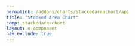 ```yaml
---
permalink: /addons/charts/stackedareachart/api
title: "Stacked Area Chart"
comp: stackedareachart
layout: o-component
nav_exclude: true
---
```


